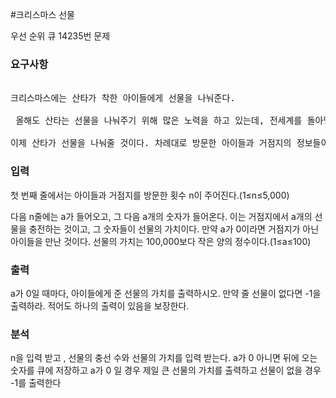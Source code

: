 #크리스마스 선물
<p>
우선 순위 큐 14235번 문제
</p>

### 요구사항
<pre>

크리스마스에는 산타가 착한 아이들에게 선물을 나눠준다.

 올해도 산타는 선물을 나눠주기 위해 많은 노력을 하고 있는데, 전세계를 돌아댕기며 착한 아이들에게 선물을 나눠줄 것이다. 하지만 산타의 썰매는 그렇게 크지 않기 때문에, 세계 곳곳에 거점들을 세워 그 곳을 방문하며 선물을 충전해 나갈 것이다. 또한, 착한 아이들을 만날 때마다 자신이 들고있는 가장 가치가 큰 선물 하나를 선물해 줄 것이다.

이제 산타가 선물을 나눠줄 것이다. 차례대로 방문한 아이들과 거점지의 정보들이 주어졌을 때, 아이들이 준 선물들의 가치들을 출력하시오. 만약 아이들에게 줄 선물이 없다면 -1을 출력하시오.
</pre>
### 입력
첫 번째 줄에서는 아이들과 거점지를 방문한 횟수 n이 주어진다.(1≤n≤5,000)

다음 n줄에는 a가 들어오고, 그 다음 a개의 숫자가 들어온다. 이는 거점지에서 a개의 선물을 충전하는 것이고, 그 숫자들이 선물의 가치이다. 만약 a가 0이라면 거점지가 아닌 아이들을 만난 것이다. 선물의 가치는 100,000보다 작은 양의 정수이다.(1≤a≤100)

### 출력
a가 0일 때마다, 아이들에게 준 선물의 가치를 출력하시오. 만약 줄 선물이 없다면 -1을 출력하라. 적어도 하나의 출력이 있음을 보장한다.
### 분석
n을 입력 받고 , 선물의 충선 수와 선물의 가치를 입력 받는다. a가 0 아니면 뒤에 오는 숫자를 큐에 저장하고 
a가 0 일 경우 제일 큰 선물의 가치를 출력하고 선물이 없을 경우 -1를 출력한다